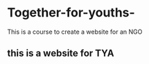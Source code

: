 # Together-for-youths-
This is a course to create a website for an NGO

## this is a website for TYA 
